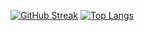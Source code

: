 
[![GitHub Streak](http://github-readme-streak-stats.herokuapp.com?user=kaisarkertarajasa&theme=dark&background=000000)](https://git.io/streak-stats)
[![Top Langs](https://github-readme-stats.vercel.app/api/top-langs/?username=kaisarkertarajasa&layout=compact&theme=vision-friendly-dark)](https://github.com/anuraghazra/github-readme-stats)
